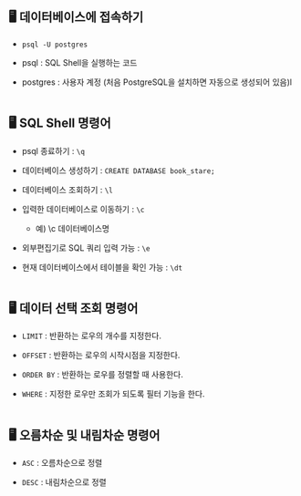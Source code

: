 ## 🖥 데이터베이스에 접속하기
* `psql -U postgres`

* psql : SQL Shell을 실행하는 코드

* postgres : 사용자 계정 (처음 PostgreSQL을 설치하면 자동으로 생성되어 있음)l
<br/><br/>

## 🖥 SQL Shell 명령어
* psql 종료하기 : `\q `

* 데이터베이스 생성하기 : `CREATE DATABASE book_stare;`

* 데이터베이스 조회하기 : `\l`

* 입력한 데이터베이스로 이동하기 : `\c`
  * 예) \c 데이터베이스명

* 외부편집기로 SQL 쿼리 입력 가능 : `\e`

* 현재 데이터베이스에서 테이블을 확인 가능 : `\dt`
<br/><br/>

## 🖥 데이터 선택 조회 명령어
* `LIMIT` : 반환하는 로우의 개수를 지정한다.

* `OFFSET` : 반환하는 로우의 시작시점을 지정한다.

* `ORDER BY` : 반환하는 로우를 정렬할 때 사용한다.

* `WHERE` : 지정한 로우만 조회가 되도록 필터 기능을 한다.
<br/><br/>

## 🖥 오름차순 및 내림차순 명령어
* `ASC` : 오름차순으로 정렬

* `DESC` : 내림차순으로 정렬


